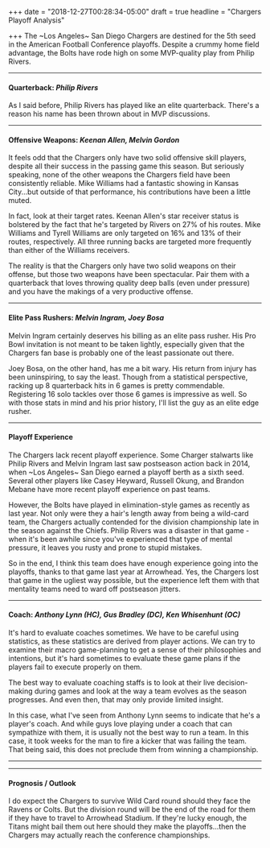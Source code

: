+++
date = "2018-12-27T00:28:34-05:00"
draft = true
headline = "Chargers Playoff Analysis"

+++
The \~Los Angeles\~ San Diego Chargers are destined for the 5th seed in the American Football Conference playoffs. Despite a crummy home field advantage, the Bolts have rode high on some MVP-quality play from Philip Rivers.

***

#### Quarterback: _Philip Rivers_

As I said before, Philip Rivers has played like an elite quarterback. There's a reason his name has been thrown about in MVP discussions.

***

#### Offensive Weapons: _Keenan Allen, Melvin Gordon_

It feels odd that the Chargers only have two solid offensive skill players, despite all their success in the passing game this season. But seriously speaking, none of the other weapons the Chargers field have been consistently reliable. Mike Williams had a fantastic showing in Kansas City...but outside of that performance, his contributions have been a little muted.

In fact, look at their target rates. Keenan Allen's star receiver status is bolstered by the fact that he's targeted by Rivers on 27% of his routes. Mike Williams and Tyrell Williams are only targeted on 16% and 13% of their routes, respectively. All three running backs are targeted more frequently than either of the Williams receivers.

The reality is that the Chargers only have two solid weapons on their offense, but those two weapons have been spectacular. Pair them with a quarterback that loves throwing quality deep balls (even under pressure) and you have the makings of a very productive offense.

***

#### Elite Pass Rushers: _Melvin Ingram, Joey Bosa_

Melvin Ingram certainly deserves his billing as an elite pass rusher. His Pro Bowl invitation is not meant to be taken lightly, especially given that the Chargers fan base is probably one of the least passionate out there.

Joey Bosa, on the other hand, has me a bit wary.  His return from injury has been uninspiring, to say the least. Though from a statistical perspective, racking up 8 quarterback hits in 6 games is pretty commendable. Registering 16 solo tackles over those 6 games is impressive as well. So with those stats in mind and his prior history, I'll list the guy as an elite edge rusher.

***

#### Playoff Experience

The Chargers lack recent playoff experience. Some Charger stalwarts like Philip Rivers and Melvin Ingram last saw postseason action back in 2014, when \~Los Angeles\~ San Diego earned a playoff berth as a sixth seed. Several other players like Casey Heyward, Russell Okung, and Brandon Mebane have more recent playoff experience on past teams.

However, the Bolts have played in elimination-style games as recently as last year. Not only were they a hair's length away from being a wild-card team, the Chargers actually contended for the division championship late in the season against the Chiefs. Philip Rivers was a disaster in that game - when it's been awhile since you've experienced that type of mental pressure, it leaves you rusty and prone to stupid mistakes.

So in the end, I think this team does have enough experience going into the playoffs, thanks to that game last year at Arrowhead. Yes, the Chargers lost that game in the ugliest way possible, but the experience left them with that mentality teams need to ward off postseason jitters.

***

#### Coach: _Anthony Lynn (HC), Gus Bradley (DC), Ken Whisenhunt (OC)_

It's hard to evaluate coaches sometimes. We have to be careful using statistics, as these statistics are derived from player actions. We can try to examine their macro game-planning to get a sense of their philosophies and intentions, but it's hard sometimes to evaluate these game plans if the players fail to execute properly on them.

The best way to evaluate coaching staffs is to look at their live decision-making during games and look at the way a team evolves as the season progresses. And even then, that may only provide limited insight.

In this case, what I've seen from Anthony Lynn seems to indicate that he's a player's coach. And while guys love playing under a coach that can sympathize with them, it is usually not the best way to run a team. In this case, it took weeks for the man to fire a kicker that was failing the team. That being said, this does not preclude them from winning a championship.

***

***

#### Prognosis / Outlook

I do expect the Chargers to survive Wild Card round should they face the Ravens or Colts. But the division round will be the end of the road for them if they have to travel to Arrowhead Stadium. If they're lucky enough, the Titans might bail them out here should they make the playoffs...then the Chargers may actually reach the conference championships.